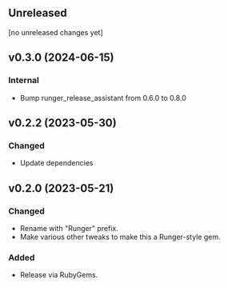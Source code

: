 ## Unreleased
[no unreleased changes yet]

## v0.3.0 (2024-06-15)
### Internal
- Bump runger_release_assistant from 0.6.0 to 0.8.0

## v0.2.2 (2023-05-30)
### Changed
- Update dependencies

## v0.2.0 (2023-05-21)
### Changed
- Rename with "Runger" prefix.
- Make various other tweaks to make this a Runger-style gem.

### Added
- Release via RubyGems.
